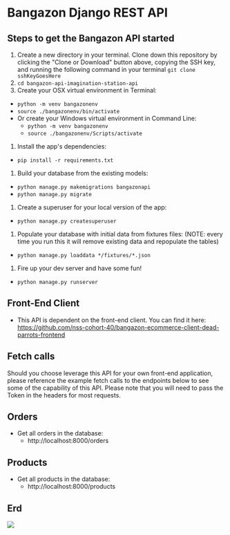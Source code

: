 # Bangazon Django REST API

## Steps to get the Bangazon API started

1. Create a new directory in your terminal. Clone down this repository by clicking the "Clone or Download" button above, copying the SSH key, and running the following command in your terminal `git clone sshKeyGoesHere`
1. `cd bangazon-api-imagination-station-api`
1. Create your OSX virtual environment in Terminal:
- `python -m venv bangazonenv`
- `source ./bangazonenv/bin/activate`
- Or create your Windows virtual environment in Command Line:
    - `python -m venv bangazonenv`
    - `source ./bangazonenv/Scripts/activate`
1. Install the app's dependencies:
- `pip install -r requirements.txt`
1. Build your database from the existing models:
- `python manage.py makemigrations bangazonapi`
- `python manage.py migrate`
1. Create a superuser for your local version of the app:
- `python manage.py createsuperuser`
1. Populate your database with initial data from fixtures files: (NOTE: every time you run this it will remove existing data and repopulate the tables)
- `python manage.py loaddata */fixtures/*.json`
1. Fire up your dev server and have some fun!
- `python manage.py runserver`

## Front-End Client
- This API is dependent on the front-end client. You can find it here: https://github.com/nss-cohort-40/bangazon-ecommerce-client-dead-parrots-frontend

## Fetch calls

Should you choose leverage this API for your own front-end application, please reference the example fetch calls to the endpoints below to see some of the capability of this API. Please note that you will need to pass the Token in the headers for most requests.

## Orders

- Get all orders in the database:
    - http://localhost:8000/orders

## Products

- Get all products in the database:
    - http://localhost:8000/products

## Erd

![](https://i.imgur.com/EntdGBz.png)